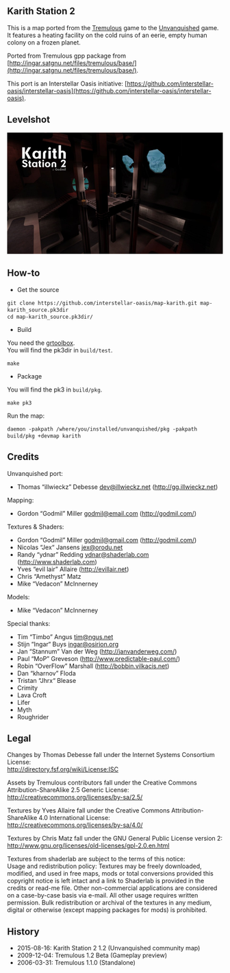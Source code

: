 Karith Station 2
----------------

This is a map ported from the [Tremulous](http://tremulous.net/) game to the [Unvanquished](https://www.unvanquished.net/) game. It features a heating facility on the cold ruins of an eerie, empty human colony on a frozen planet.

Ported from Tremulous gpp package from [http://ingar.satgnu.net/files/tremulous/base/](http://ingar.satgnu.net/files/tremulous/base/).

This port is an Interstellar Oasis initiative: [https://github.com/interstellar-oasis/interstellar-oasis](https://github.com/interstellar-oasis/interstellar-oasis).

Levelshot
---------

![Levelshot](meta/karith/karith_web.jpg)

How-to
------

* Get the source

```
git clone https://github.com/interstellar-oasis/map-karith.git map-karith_source.pk3dir
cd map-karith_source.pk3dir/
```

* Build

You need the [grtoolbox](https://github.com/illwieckz/grtoolbox).  
You will find the pk3dir in `build/test`.

```
make
```

* Package

You will find the pk3 in `build/pkg`.

```
make pk3
```

Run the map:

```
daemon -pakpath /where/you/installed/unvanquished/pkg -pakpath build/pkg +devmap karith
```

Credits
-------

Unvanquished port:

* Thomas “illwieckz” Debesse <dev@illwieckz.net> (http://gg.illwieckz.net)

Mapping:

* Gordon “Godmil” Miller <godmil@email.com> (http://godmil.com/)

Textures & Shaders:

* Gordon “Godmil” Miller <godmil@gmail.com> (http://godmil.com/)
* Nicolas “Jex“ Jansens <jex@orodu.net>
* Randy “ydnar” Redding <ydnar@shaderlab.com> (http://www.shaderlab.com)
* Yves “evil lair” Allaire (http://evillair.net)
* Chris “Amethyst” Matz
* Mike “Vedacon” McInnerney

Models:

* Mike “Vedacon” McInnerney

Special thanks:

* Tim “Timbo” Angus <tim@ngus.net>
* Stijn “Ingar“ Buys <ingar@osirion.org>
* Jan “Stannum” Van der Weg (http://janvanderweg.com/)
* Paul “MoP” Greveson (http://www.predictable-paul.com/)
* Robin “OverFlow” Marshall (http://bobbin.vilkacis.net)
* Dan “kharnov” Floda
* Tristan “Jhrx“ Blease
* Crimity
* Lava Croft
* Lifer
* Myth
* Roughrider

Legal
-----

Changes by Thomas Debesse fall under the Internet Systems Consortium License:  
http://directory.fsf.org/wiki/License:ISC

Assets by Tremulous contributors fall under the Creative Commons Attribution-ShareAlike 2.5 Generic License:  
http://creativecommons.org/licenses/by-sa/2.5/

Textures by Yves Allaire fall under the Creative Commons Attribution-ShareAlike 4.0 International License:  
http://creativecommons.org/licenses/by-sa/4.0/

Textures by Chris Matz fall under the GNU General Public License version 2:  
http://www.gnu.org/licenses/old-licenses/gpl-2.0.en.html

Textures from shaderlab are subject to the terms of this notice:  
Usage and redistribution policy: Textures may be freely downloaded, modified, and used in free maps, mods or total conversions provided this copyright notice is left intact and a link to Shaderlab is provided in the credits or read-me file. Other non-commercial applications are considered on a case-by-case basis via e-mail. All other usage requires written permission. Bulk redistribution or archival of the textures in any medium, digital or otherwise (except mapping packages for mods) is prohibited.

History
-------

* 2015-08-16:	Karith Station 2 1.2 (Unvanquished community map)
* 2009-12-04:	Tremulous 1.2 Beta (Gameplay preview)
* 2006-03-31:	Tremulous 1.1.0 (Standalone)
